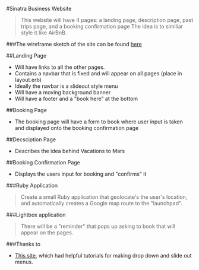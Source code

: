 #Sinatra Business Website
> This website will have 4 pages: a landing page, description page, past trips page, and a booking confirmation page
> The idea is to similiar style it like AirBnB.

###The wireframe sketch of the site can be found [here](https://precursorapp.com/document/Sinatra-Business-Website-17592202522268)

##Landing Page

* Will have links to all the other pages.
* Contains a navbar that is fixed and will appear on all pages (place in layout.erb)
* Ideally the navbar is a slideout style menu
* Will have a moving background banner
* Will have a footer and a "book here" at the bottom

##Booking Page

* The booking page will have a form to book where user input is taken and displayed onto the booking confirmation page

##Decsciption Page

* Describes the idea behind Vacations to Mars

##Booking Confirmation Page

* Displays the users input for booking and "confirms" it

###Ruby Application

>Create a small Ruby application that geolocate's the user's location, and automatically creates
>a Google map route to the "launchpad". 

###Lightbox application
>There will be a "reminder" that pops up asking to book that will appear on the pages.

###Thanks to
* [This site](http://alijafarian.com/css-transparent-drop-down-menu/), which had helpful tutorials for making drop down and slide out menus.

